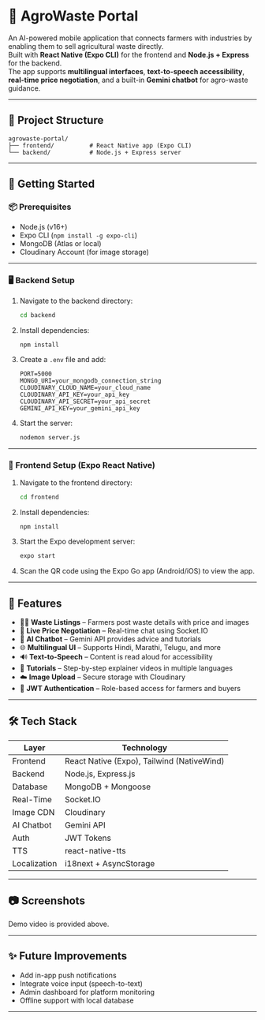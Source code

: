 # 🌿 AgroWaste Portal

An AI-powered mobile application that connects farmers with industries by enabling them to sell agricultural waste directly.  
Built with **React Native (Expo CLI)** for the frontend and **Node.js + Express** for the backend.  
The app supports **multilingual interfaces**, **text-to-speech accessibility**, **real-time price negotiation**, and a built-in **Gemini chatbot** for agro-waste guidance.

---

## 📁 Project Structure

```
agrowaste-portal/
├── frontend/          # React Native app (Expo CLI)
└── backend/           # Node.js + Express server
```

---

## 🚀 Getting Started

### 📦 Prerequisites

- Node.js (v16+)
- Expo CLI (`npm install -g expo-cli`)
- MongoDB (Atlas or local)
- Cloudinary Account (for image storage)

---

### 🖥️ Backend Setup

1. Navigate to the backend directory:

   ```bash
   cd backend
   ```

2. Install dependencies:

   ```bash
   npm install
   ```

3. Create a `.env` file and add:

   ```env
   PORT=5000
   MONGO_URI=your_mongodb_connection_string
   CLOUDINARY_CLOUD_NAME=your_cloud_name
   CLOUDINARY_API_KEY=your_api_key
   CLOUDINARY_API_SECRET=your_api_secret
   GEMINI_API_KEY=your_gemini_api_key
   ```

4. Start the server:

   ```bash
   nodemon server.js
   ```

---

### 📱 Frontend Setup (Expo React Native)

1. Navigate to the frontend directory:

   ```bash
   cd frontend
   ```

2. Install dependencies:

   ```bash
   npm install
   ```

3. Start the Expo development server:

   ```bash
   expo start
   ```

4. Scan the QR code using the Expo Go app (Android/iOS) to view the app.

---

## 🔑 Features

- 🧑‍🌾 **Waste Listings** – Farmers post waste details with price and images
- 💬 **Live Price Negotiation** – Real-time chat using Socket.IO
- 🤖 **AI Chatbot** – Gemini API provides advice and tutorials
- 🌐 **Multilingual UI** – Supports Hindi, Marathi, Telugu, and more
- 🔊 **Text-to-Speech** – Content is read aloud for accessibility
- 🎥 **Tutorials** – Step-by-step explainer videos in multiple languages
- ☁️ **Image Upload** – Secure storage with Cloudinary
- 🔐 **JWT Authentication** – Role-based access for farmers and buyers

---

## 🛠️ Tech Stack

| Layer        | Technology                                 |
| ------------ | ------------------------------------------ |
| Frontend     | React Native (Expo), Tailwind (NativeWind) |
| Backend      | Node.js, Express.js                        |
| Database     | MongoDB + Mongoose                         |
| Real-Time    | Socket.IO                                  |
| Image CDN    | Cloudinary                                 |
| AI Chatbot   | Gemini API                                 |
| Auth         | JWT Tokens                                 |
| TTS          | react-native-tts                           |
| Localization | i18next + AsyncStorage                     |

---

## 📷 Screenshots

Demo video is provided above.

---

## ✨ Future Improvements

- Add in-app push notifications
- Integrate voice input (speech-to-text)
- Admin dashboard for platform monitoring
- Offline support with local database

---
